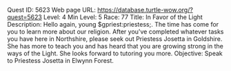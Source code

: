 Quest ID: 5623
Web page URL: https://database.turtle-wow.org/?quest=5623
Level: 4
Min Level: 5
Race: 77
Title: In Favor of the Light
Description: Hello again, young $gpriest:priestess;. The time has come for you to learn more about our religion. After you've completed whatever tasks you have here in Northshire, please seek out Priestess Josetta in Goldshire. She has more to teach you and has heard that you are growing strong in the ways of the Light. She looks forward to tutoring you more.
Objective: Speak to Priestess Josetta in Elwynn Forest.
